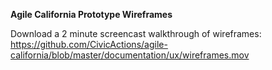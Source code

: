 **Agile California Prototype Wireframes**

Download a 2 minute screencast walkthrough of wireframes: https://github.com/CivicActions/agile-california/blob/master/documentation/ux/wireframes.mov

